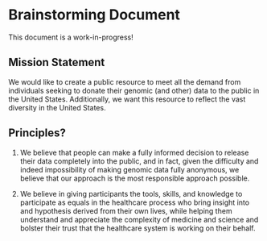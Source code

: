 # Brainstorming Document

This document is a work-in-progress!

## Mission Statement

We would like to create a public resource to meet all the demand from individuals seeking to donate their genomic (and other) data to the public in the United States. Additionally, we want this resource to reflect the vast diversity in the United States.

## Principles?

1. We believe that people can make a fully informed decision to release their data completely into the public, and in fact, given the difficulty and indeed impossibility of making genomic data fully anonymous, we believe that our approach is the most responsible approach possible.

2. We believe in giving participants the tools, skills, and knowledge to participate as equals in the healthcare process who bring insight into and hypothesis derived from their own lives, while helping them understand and appreciate the complexity of medicine and science and bolster their trust that the healthcare system is working on their behalf.
